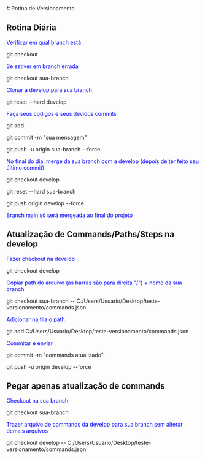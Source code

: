 <!DOCTYPE html>
<html lang="pt-br">

<body>
# Rotina de Versionamento

## Rotina Diária

<span style="color:blue">Verificar em qual branch está</span>

git checkout

<span style="color:blue">Se estiver em branch errada</span>

git checkout sua-branch

<span style="color:blue">Clonar a develop para sua branch</span>

git reset --hard develop

<span style="color:blue">Faça seus codigos e seus devidos commits</span>

git add .

git commit -m "sua mensagem"

git push -u origin sua-branch --force

<span style="color:blue">No final do dia, merge da sua branch com a develop (depois de ter feito seu último commit)</span>

git checkout develop

git reset --hard sua-branch

git push origin develop --force

<span style="color:blue">Branch main só será mergeada ao final do projeto</span>


## Atualização de Commands/Paths/Steps na develop

<span style="color:blue">Fazer checkout na develop</span>

git checkout develop

<span style="color:blue">Copiar path do arquivo (as barras são para direita "/") + nome da sua branch</span>

git checkout sua-branch -- C:/Users/Usuario/Desktop/teste-versionamento/commands.json

<span style="color:blue">Adicionar na fila o path</span>

git add C:/Users/Usuario/Desktop/teste-versionamento/commands.json

<span style="color:blue">Commitar e enviar</span>

git commit -m "commands atualizado"

git push -u origin develop --force

## Pegar apenas atualização de commands

<span style="color:blue">Checkout na sua branch</span>

git checkout sua-branch

<span style="color:blue">Trazer arquivo de commands da develop para sua branch sem alterar demais arquivos</span>

git checkout develop -- C:/Users/Usuario/Desktop/teste-versionamento/commands.json

</body>

</html>